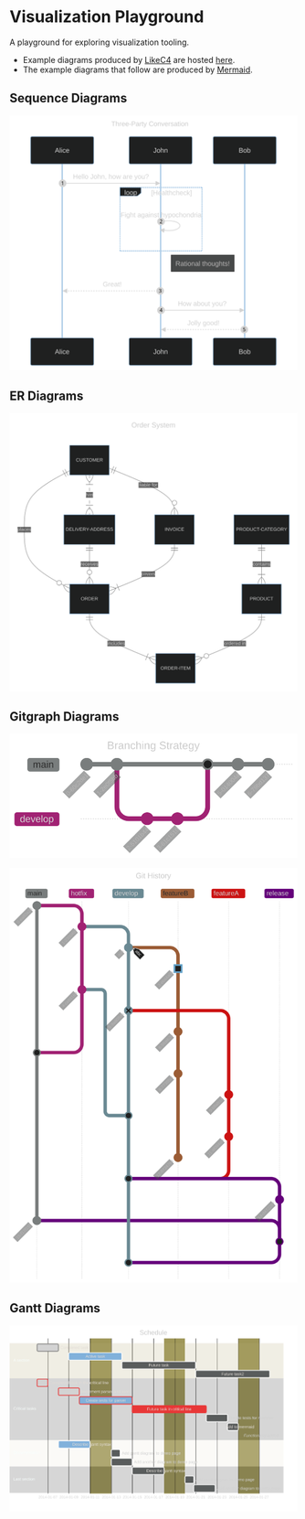# Visualization Playground

A playground for exploring visualization tooling.

- Example diagrams produced by [LikeC4](https://likec4.dev/) are hosted [here](https://tgillus.github.io/visualization-playground/).
- The example diagrams that follow are produced by [Mermaid](https://mermaid.js.org/).

## Sequence Diagrams

![diagram](./mermaid/markdown/diagrams-1.svg)

## ER Diagrams

![diagram](./mermaid/markdown/diagrams-2.svg)

## Gitgraph Diagrams

![diagram](./mermaid/markdown/diagrams-3.svg)

![diagram](./mermaid/markdown/diagrams-4.svg)

## Gantt Diagrams

![diagram](./mermaid/markdown/diagrams-5.svg)
